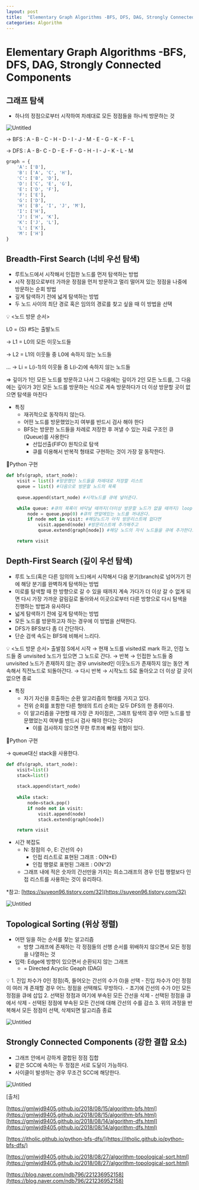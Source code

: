 ```yaml
---
layout: post
title:  "Elementary Graph Algorithms -BFS, DFS, DAG, Strongly Connected Components"
categories: Algorithm
---
```


# Elementary Graph Algorithms -BFS, DFS, DAG, Strongly Connected Components

## 그래프 탐색

- 하나의 정점으로부터 시작하여 차례대로 모든 정점들을 하나씩 방문하는 것

![Untitled](/public/img/Algorithm/Elementary/Untitled.png)

→ BFS : A - B - C - H - D - I - J - M - E - G - K - F - L

→ DFS : A - B- C - D - E - F - G - H - I - J - K - L - M

```python
graph = {
    'A': ['B'],
    'B': ['A', 'C', 'H'],
    'C': ['B', 'D'],
    'D': ['C', 'E', 'G'],
    'E': ['D', 'F'],
    'F': ['E'],
    'G': ['D'],
    'H': ['B', 'I', 'J', 'M'],
    'I': ['H'],
    'J': ['H', 'K'],
    'K': ['J', 'L'],
    'L': ['K'],
    'M': ['H']
}
```

## Breadth-First Search (너비 우선 탐색)

- 루트노드에서 시작해서 인접한 노드를 먼저 탐색하는 방법
- 시작 정점으로부터 가까운 정점을 먼저 방문하고 멀리 떨어져 있는 정점을 나중에 방문하는 순회 방법
- 깊게 탐색하기 전에 넓게 탐색하는 방법
- 두 노드 사이의 최단 경로 혹은 임의의 경로를 찾고 싶을 때 이 방법을 선택

<aside>
💡 <노드 방문 순서>

L0 = {S}   #S는 출발노드

→ L1 = L0의 모든 이웃노드들

→ L2 = L1의 이웃들 중 L0에 속하지 않는 노드들

... → Li = L(i-1)의 이웃들 중 L(i-2)에 속하지 않는 노드들

⇒ 깊이가 1인 모든 노드를 방문하고 나서 그 다음에는 깊이가 2인 모든 노드를, 그 다음에는 깊이가 3인 모든 노드를 방문하는 식으로 계속 방문하다가 더 이상 방문할 곳이 없으면 탐색을 마친다

</aside>

- 특징
    - 재귀적으로 동작하지 않는다.
    - 어떤 노드를 방문했었는지 여부를 반드시 검사 해야 한다
    - BFS는 방문한 노드들을 차례로 저장한 후 꺼낼 수 있는 자료 구조인 큐(Queue)를 사용한다
        - 선입선출(FIFO) 원칙으로 탐색
        - 큐를 이용해서 반복적 형태로 구현하는 것이 가장 잘 동작한다.

🔻Python 구현

```python
def bfs(graph, start_node):
	visit = list() #방문했던 노드들을 차례대로 저장할 리스트
	queue = list() #다음으로 방문할 노드의 목록
	
	queue.append(start_node) #시작노드를 큐에 넣어준다.

	while queue: #큐의 목록이 바닥날 때까지(더이상 방문할 노드가 없을 때까지) loop를 돌려준다.
		node = queue.pop(0) #큐의 맨앞에있는 노드를 꺼내온다.
		if node not in visit: #해당노드가 아직 방문리스트에 없다면
			visit.append(node) #방문리스트에 추가해주고
			queue.extend(graph[node]) #해당 노드의 자식 노드들을 큐에 추가한다.

	return visit
```

## Depth-First Search (깊이 우선 탐색)

- 루트 노드(혹은 다른 임의의 노드)에서 시작해서 다음 분기(branch)로 넘어가기 전에 해당 분기를 완벽하게 탐색하는 방법
- 미로를 탐색할 때 한 방향으로 갈 수 있을 때까지 계속 가다가 더 이상 갈 수 없게 되면 다시 가장 가까운 갈림길로 돌아와서 이곳으로부터 다른 방향으로 다시 탐색을 진행하는 방법과 유사하다
- 넓게 탐색하기 전에 깊게 탐색하는 방법
- 모든 노드를 방문하고자 하는 경우에 이 방법을 선택한다.
- DFS가 BFS보다 좀 더 간단하다.
- 단순 검색 속도는 BFS에 비해서 느리다.

<aside>
💡 <노드 방문 순서>
출발점 S에서 시작
→ 현재 노드를 visited로 mark 하고, 인접 노드들 중 unvisited 노드가 있으면 그 노드로 간다.
→ 반복
→ 인접한 노드들 중 unvisited 노드가 존재하지 않는 경우 unvisited인 이웃노드가 존재하지 않는 동안 계속해서 직전노드로 되돌아간다.
→ 다시 반복
→ 시작노드 S로 돌아오고 더 이상 갈 곳이 없으면 종료

</aside>

- 특징
    - 자기 자신을 호출하는 순환 알고리즘의 형태를 가지고 있다.
    - 전위 순회를 포함한 다른 형태의 트리 순회는 모두 DFS의 한 종류이다.
    - 이 알고리즘을 구현할 때 가장 큰 차이점은, 그래프 탐색의 경우 어떤 노드를 방문했었는지 여부를 반드시 검사 해야 한다는 것이다
        - 이를 검사하지 않으면 무한 루프에 빠질 위험이 있다.

🔻Python 구현

→ queue대신 stack을 사용한다.

```python
def dfs(graph, start_node):
	visit=list()
	stack=list()
	
	stack.append(start_node)
	
	while stack:
		node=stack.pop()
		if node not in visit:
			visit.append(node)
			stack.extend(graph[node])

	return visit
```

- 시간 복잡도
    - N: 정점의 수, E: 간선의 수)
        - 인접 리스트로 표현된 그래프 : O(N+E)
        - 인접 행렬로 표현된 그래프 : O(N^2)
    - 그래프 내에 적은 숫자의 간선만을 가지는 희소그래프의 경우 인접 행렬보다 인접 리스트를 사용하는 것이 유리하다.

*참고: [https://suyeon96.tistory.com/32](https://suyeon96.tistory.com/32)

![Untitled](/public/img/Algorithm/Elementary/Untitled1.png)

## Topological Sorting (위상 정렬)

- 어떤 일을 하는 순서를 찾는 알고리즘
    - 방향 그래프에 존재하는 각 정점들의 선행 순서를 위배하지 않으면서 모든 정점을 나열하는 것
- 입력: Edge에 방향이 있으면서 순환되지 않는 그래프
    - = Directed Acyclic Geaph (DAG)

<aside>
💡 1. 진입 차수가 0인 정점(즉, 들어오는 간선의 수가 0)을 선택
- 진입 차수가 0인 정점이 여러 개 존재할 경우 어느 정점을 선택해도 무방하다.
- 초기에 간선의 수가 0인 모든 정점을 큐에 삽입
2. 선택된 정점과 여기에 부속된 모든 간선을 삭제
- 선택된 정점을 큐에서 삭제
- 선택된 정점에 부속된 모든 간선에 대해 간선의 수를 감소
3. 위의 과정을 반복해서 모든 정점이 선택, 삭제되면 알고리즘 종료

</aside>

![Untitled](/public/img/Algorithm/Elementary/Untitled2.png)

## Strongly Connected Components (강한 결합 요소)

- 그래프 안에서 강하게 결합된 정점 집합
- 같은 SCC에 속하는 두 정점은 서로 도달이 가능하다.
- 사이클이 발생하는 경우 무조건 SCC에 해당한다.

![Untitled](/public/img/Algorithm/Elementary/Untitled3.png)

[출처]

[https://gmlwjd9405.github.io/2018/08/15/algorithm-bfs.html](https://gmlwjd9405.github.io/2018/08/15/algorithm-bfs.html) [https://gmlwjd9405.github.io/2018/08/14/algorithm-dfs.html](https://gmlwjd9405.github.io/2018/08/14/algorithm-dfs.html)

[https://itholic.github.io/python-bfs-dfs/](https://itholic.github.io/python-bfs-dfs/)

[https://gmlwjd9405.github.io/2018/08/27/algorithm-topological-sort.html](https://gmlwjd9405.github.io/2018/08/27/algorithm-topological-sort.html)

[https://blog.naver.com/ndb796/221236952158](https://blog.naver.com/ndb796/221236952158)